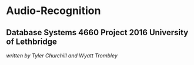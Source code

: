 # Audio-Recognition
## Database Systems 4660 Project 2016 University of Lethbridge
*written by Tyler Churchill and Wyatt Trombley*
